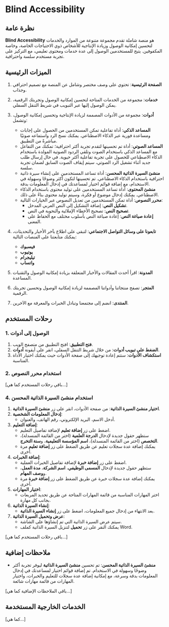 # Blind Accessibility

## نظرة عامة

**Blind Accessibility** هو منصة شاملة تقدم مجموعة متنوعة من الموارد والخدمات لتحسين إمكانية الوصول وزيادة الإنتاجية للأشخاص ذوي الاحتياجات الخاصة، وخاصة المكفوفين. يتيح للمستخدمين الوصول إلى عدة خدمات ومحتوى تعليمي، مع التركيز على تجربة مستخدم سلسة واحترافية.

## الميزات الرئيسية

1. **الصفحة الرئيسية**: تحتوي على وصف مختصر وشامل عن المنصة مع تصميم احترافي وجذاب.

2. **خدمات**: مجموعة من الخدمات المتاحة لتحسين إمكانية الوصول وتجربتك الرقمية، يمكن الوصول إليها عبر التبويب في شريط التنقل السفلي.

3. **أدوات**: مجموعة من الأدوات المصممة لزيادة الإنتاجية وتحسين إمكانية الوصول، وتشمل:
   - **المساعد الذكي**: أداة تفاعلية تمكن المستخدمين من الحصول على إجابات ومساعدة فورية عبر الذكاء الاصطناعي. يمكنك نسخ الرد واستماعه صوتيًا مباشرةً من التطبيق.
   - **المساعد الصوتي**: أداة تم تحسينها لتقدم تجربة أكثر احترافية؛ تمكنك من التفاعل مع المساعد الذكي باستخدام الصوت وتلقي الردود الصوتية المولدة باستخدام الذكاء الاصطناعي للحصول على تجربة تفاعلية أكثر حيوية. في حال إرسال طلب جديد أثناء تشغيل الرد الصوتي، سيتم إيقاف الصوت السابق لضمان تجربة سلسة.
   - **منشئ السيرة الذاتية المحسن**: أداة تساعد المستخدمين على إنشاء سيرة ذاتية احترافية باستخدام الذكاء الاصطناعي. تم تحسينها لتكون أكثر وضوحًا وسهولة في الاستخدام، مع إضافة قوائم اختيار لمساعدتك في إدخال المعلومات بدقة.
   - **منشئ المحتوى**: أداة تساعد المستخدمين على توليد محتوى باستخدام الذكاء الاصطناعي. يمكنك إدخال موضوع أو فكرة، وسيتم توليد محتوى بناءً على ذلك.
   - **محرر النصوص**: أداة تمكن المستخدمين من تعديل النصوص عبر الخيارات التالية:
     - **تشكيل النص**: إضافة التشكيل إلى النص العربي المدخل.
     - **تصحيح النص**: تصحيح الأخطاء الإملائية والنحوية في النص.
     - **إعادة صياغة النص**: إعادة صياغة النص بأسلوب مختلف مع الحفاظ على المعنى.

4. **تابعونا على وسائل التواصل الاجتماعي**: لتبقى على اطلاع بآخر الأخبار والتحديثات، يمكنك متابعتنا على المنصات التالية:
   - **فيسبوك**
   - **يوتيوب**
   - **تيليجرام**
   - **واتساب**

5. **المدونة**: اقرأ أحدث المقالات والأخبار المتعلقة بزيادة إمكانية الوصول والتقنيات المساعدة.

6. **المتجر**: تصفح منتجاتنا وأدواتنا المصممة لزيادة إمكانية الوصول وتحسين تجربتك الرقمية.

7. **المنتدى**: انضم إلى مجتمعنا وتبادل الخبرات والمعرفة مع الآخرين.

## رحلات المستخدم

### 1. الوصول إلى أدوات

1. **فتح التطبيق**: افتح التطبيق من متصفح الويب.
2. **الضغط على تبويب أدوات**: من خلال شريط التنقل السفلي، انقر على أيقونة **أدوات**.
3. **استكشاف الأدوات**: ستتم إعادة توجيهك إلى صفحة الأدوات حيث يمكنك اختيار الأداة المناسبة.

### 2. استخدام محرر النصوص

[باقي رحلات المستخدم كما هي...]

### 4. استخدام منشئ السيرة الذاتية المحسن

1. **اختيار منشئ السيرة الذاتية**: من صفحة الأدوات، انقر على زر **منشئ السيرة الذاتية**.
2. **إدخال المعلومات الشخصية**:
   - أدخل الاسم، البريد الإلكتروني، رقم الهاتف، والعنوان.
3. **إضافة التعليم**:
   - اضغط على زر **إضافة تعليم** لإضافة تفاصيل التعليم.
   - ستظهر حقول جديدة لإدخال **الدرجة العلمية** (اختر من القائمة المنسدلة)، **التخصص** (اختر من القائمة المنسدلة)، **اسم المؤسسة التعليمية**، و**سنة التخرج**.
   - يمكنك إضافة عدة سجلات تعليم عن طريق الضغط على زر **إضافة تعليم** مرة أخرى.
4. **إضافة الخبرات**:
   - اضغط على زر **إضافة خبرة** لإضافة تفاصيل الخبرات العملية.
   - ستظهر حقول جديدة لإدخال **المسمى الوظيفي**، **اسم الشركة**، **مدة العمل**، و**وصف المهام**.
   - يمكنك إضافة عدة سجلات خبرة عن طريق الضغط على زر **إضافة خبرة** مرة أخرى.
5. **اختيار المهارات**:
   - اختر المهارات المناسبة من قائمة المهارات المتاحة عن طريق تحديد المربعات بجانب كل مهارة.
6. **إنشاء السيرة الذاتية**:
   - بعد الانتهاء من إدخال جميع المعلومات، اضغط على زر **إنشاء السيرة الذاتية**.
7. **عرض وتحميل السيرة الذاتية**:
   - سيتم عرض السيرة الذاتية التي تم إنشاؤها على الشاشة.
   - يمكنك النقر على زر **تحميل** لتنزيل السيرة الذاتية كملف Word.

[باقي رحلات المستخدم كما هي...]

## ملاحظات إضافية

- **منشئ السيرة الذاتية المحسن**: تم تحسين **منشئ السيرة الذاتية** ليوفر تجربة أكثر وضوحًا وسهولة في الاستخدام. تم إضافة قوائم اختيار لمساعدتك في إدخال المعلومات بدقة وسرعة، مع إمكانية إضافة عدة سجلات للتعليم والخبرات، واختيار المهارات من قائمة مهارات شائعة.

[باقي الملاحظات الإضافية كما هي...]

## الخدمات الخارجية المستخدمة

[كما هي...]
